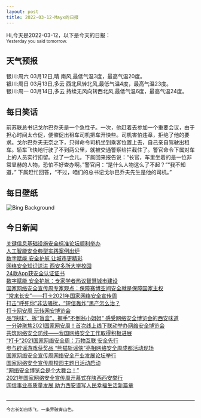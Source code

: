 ```yaml
---
layout: post
title: 2022-03-12-Mayx的日报
---
```


Hi,今天是2022-03-12，以下是今天的日报：<br><small>
Yesterday you said tomorrow.</small><!--more-->
## 天气预报
银川:周六 03月12日,晴 南风,最低气温3度，最高气温20度。<br>银川:周日 03月13日,多云 西北风转北风,最低气温4度，最高气温23度。<br>银川:周一 03月14日,多云 持续无风向转西北风,最低气温6度，最高气温24度。
## 每日笑话
前苏联总书记戈尔巴乔夫是一个急性子。一次，他赶着去参加一个重要会议，由于担心时间太仓促，便催促出租车司机把车开快些。司机害怕违章，拒绝了他的要求。戈尔巴乔夫无奈之下，只得命令司机坐到乘客位置上去，自己亲自驾驶出租车。轿车飞快地行驶了不到两公里，就被交通警察给拦截住了。警官命令下属对车上的人员实行扣留。过了一会儿，下属回来报告说：“长官，车里坐着的是一位非常显赫的人物，恐怕不好查办啊。”警官问：“是什么人物这么了不起？”“我不知道，” 下属赶忙回答，“不过，咱们的总书记戈尔巴乔夫先生是他的司机。”
## 每日壁纸
![Bing Background](https://cn.bing.com/th?id=OHR.UkraineSolidarity_EN-US5145726986_1920x1080.jpg&rf=LaDigue_1920x1080.jpg&pid=hp "Field of sunflowers, Ukraine's national flower (© Oleksandrum/Shutterstock)")
## 今日新闻

[关键信息基础设施安全标准论坛顺利举办](http://it.people.com.cn/n1/2021/1014/c433780-32253526.html)   
[人工智能安全典型实践案例出炉](http://it.people.com.cn/n1/2021/1014/c433780-32253527.html)   
[数字赋能 安全护航 让城市更精彩](http://it.people.com.cn/n1/2021/1014/c433780-32253528.html)   
[网络安全知识送进 西安多所大学校园](http://it.people.com.cn/n1/2021/1014/c433780-32253529.html)   
[24款App获安全认证证书](http://it.people.com.cn/n1/2021/1014/c433780-32253530.html)   
[数字赋能 安全护航：专家学者热议智慧城市建设](http://it.people.com.cn/n1/2021/1014/c433780-32253625.html)   
[国家网络安全宣传周专家观点：保障赛博空间安全就是保障国家主权](http://it.people.com.cn/n1/2021/1014/c433780-32253303.html)   
[“常来长安”——打卡2021年国家网络安全宣传周](http://it.people.com.cn/n1/2021/1014/c433780-32253308.html)   
[打击“呼死你”非法骚扰，“短信轰炸”黑产怎么治？](http://it.people.com.cn/n1/2021/1014/c433780-32253312.html)   
[打卡网安周 玩转网安博览会](http://it.people.com.cn/n1/2021/1013/c433780-32252418.html)   
[品“陕味”、拆“盲盒”、握手“不倒翁小姐姐” 感受网络安全博览会的西安味道](http://it.people.com.cn/n1/2021/1013/c433780-32252420.html)   
[一分钟聚焦2021国家网安周！首次线上线下联动举办网络安全博览会](http://it.people.com.cn/n1/2021/1013/c433780-32252421.html)   
[共筑网络安全防线——我国网络安全工作取得积极进展](http://it.people.com.cn/n1/2021/1013/c433780-32252422.html)   
[“打卡”2021国家网络安全周：万物互联 安全先行](http://it.people.com.cn/n1/2021/1013/c433780-32252424.html)   
[参与辟谣游戏获奖品 “熊猫斩谣侠”亮相网络安全周成都活动现场](http://it.people.com.cn/n1/2021/1013/c433780-32252426.html)   
[国家网络安全宣传周网络安全产业发展论坛举行](http://it.people.com.cn/n1/2021/1013/c433780-32252121.html)   
[国家网络安全宣传周校园主题日活动启动](http://it.people.com.cn/n1/2021/1013/c433780-32252122.html)   
[“网络安全博览会是个大舞台！”](http://it.people.com.cn/n1/2021/1013/c433780-32252124.html)   
[2021年国家网络安全宣传周开幕式在陕西西安举行](http://it.people.com.cn/n1/2021/1013/c433780-32252132.html)   
[网信事业高质量发展 助力西安谱写人民幸福生活新篇章](http://it.people.com.cn/n1/2021/1013/c433780-32252142.html)   
<br />

***

<small>今古长如白练飞，一条界破青山色。</small>
